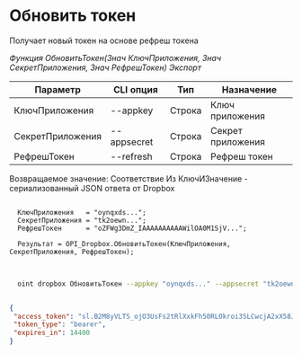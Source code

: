 ﻿---
sidebar_position: 3
---

# Обновить токен
 Получает новый токен на основе рефреш токена


*Функция ОбновитьТокен(Знач КлючПриложения, Знач СекретПриложения, Знач РефрешТокен) Экспорт*

  | Параметр | CLI опция | Тип | Назначение |
  |-|-|-|-|
  | КлючПриложения | --appkey | Строка | Ключ приложения |
  | СекретПриложения | --appsecret | Строка | Секрет приложения |
  | РефрешТокен | --refresh | Строка | Рефреш токен |

  
  Возвращаемое значение:   Соответствие Из КлючИЗначение - сериализованный JSON ответа от Dropbox

```bsl title="Пример кода"
	
  КлючПриложения   = "oynqxds...";
  СекретПриложения = "tk2oewn...";
  РефрешТокен      = "oZFWg3DmZ_IAAAAAAAAAAWilOA0M1SjV...";
  
  Результат = OPI_Dropbox.ОбновитьТокен(КлючПриложения, СекретПриложения, РефрешТокен);
	
```

```sh title="Пример команды CLI"
    
  oint dropbox ОбновитьТокен --appkey "oynqxds..." --appsecret "tk2oewn..." --refresh "oZFWg3DmZ_IAAAAAAAAAAWilOA0M1SjV..."

```


```json title="Результат"

{
 "access_token": "sl.B2M8yVLTS_ojO3UsFs2tRlXxkFh50RLOkroi3SLCwcjA2xX58JY__GXKh9vPGnGcfDkkTJJYB1Wn9tFvj6cRs3w04TnfaBQnJiOfUb58UHexTCAdck9xNFIBAQjuAQKUtkoht66bvsu4oh6Wl6gQpvU",
 "token_type": "bearer",
 "expires_in": 14400
}

```
